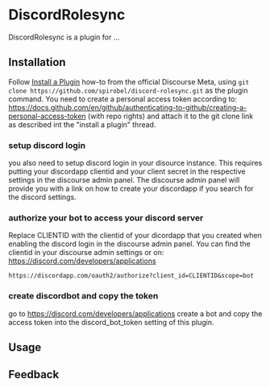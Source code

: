 # DiscordRolesync

DiscordRolesync is a plugin for ...

## Installation

Follow [Install a Plugin](https://meta.discourse.org/t/install-a-plugin/19157)
how-to from the official Discourse Meta, using `git clone https://github.com/spirobel/discord-rolesync.git`
as the plugin command. You need to create a personal access token according to: https://docs.github.com/en/github/authenticating-to-github/creating-a-personal-access-token (with repo rights) and attach it to the git clone link as described int the "install a plugin" thread.

### setup discord login

you also need to setup discord login in your disource instance. This requires putting your discordapp clientid and your client secret in the respective settings in the discourse admin panel. The discourse admin panel will provide you with a link on how to create your discordapp if you search for the discord settings.

### authorize your bot to access your discord server

Replace CLIENTID with the clientid of your dicordapp that you created when enabling the discord login in the discourse admin panel. You can find the clientid in your discourse admin settings or on: https://discord.com/developers/applications

```
https://discordapp.com/oauth2/authorize?client_id=CLIENTID&scope=bot
```

### create discordbot and copy the token

go to https://discord.com/developers/applications create a bot and copy the access token into the discord_bot_token setting of this plugin.


## Usage

## Feedback
